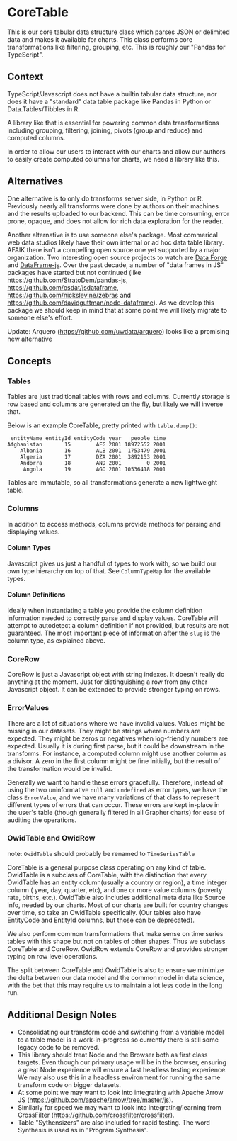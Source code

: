 # CoreTable

This is our core tabular data structure class which parses JSON or delimited data and makes it available for charts. This class performs core transformations like filtering, grouping, etc. This is roughly our "Pandas for TypeScript".

## Context

TypeScript/Javascript does not have a builtin tabular data structure, nor does it have a "standard" data table package like Pandas in Python or Data.Tables/Tibbles in R.

A library like that is essential for powering common data transformations including grouping, filtering, joining, pivots (group and reduce) and computed columns.

In order to allow our users to interact with our charts and allow our authors to easily create computed columns for charts, we need a library like this.

## Alternatives

One alternative is to only do transforms server side, in Python or R. Previously nearly all transforms were done by authors on their machines and the results uploaded to our backend. This can be time consuming, error prone, opaque, and does not allow for rich data exploration for the reader.

Another alternative is to use someone else's package. Most commerical web data studios likely have their own internal or ad hoc data table library. AFAIK there isn't a compelling open source one yet supported by a major organization. Two interesting open source projects to watch are [Data Forge](http://github.com/data-forge/data-forge-ts) and [DataFrame-js](https://github.com/Gmousse/dataframe-js). Over the past decade, a number of "data frames in JS" packages have started but not continued (like https://github.com/StratoDem/pandas-js, https://github.com/osdat/jsdataframe, https://github.com/nickslevine/zebras and https://github.com/davidguttman/node-dataframe). As we develop this package we should keep in mind that at some point we will likely migrate to someone else's effort.

Update: Arquero (https://github.com/uwdata/arquero) looks like a promising new alternative

## Concepts

### Tables

Tables are just traditional tables with rows and columns. Currently storage is row based and columns are generated on the fly, but likely we will inverse that.

Below is an example CoreTable, pretty printed with `table.dump()`:

```
 entityName entityId entityCode year   people time
Afghanistan       15        AFG 2001 18972552 2001
    Albania       16        ALB 2001  1753479 2001
    Algeria       17        DZA 2001  3892153 2001
    Andorra       18        AND 2001        0 2001
     Angola       19        AGO 2001 10536418 2001
```

Tables are immutable, so all transformations generate a new lightweight table.

### Columns

In addition to access methods, columns provide methods for parsing and displaying values.

#### Column Types

Javascript gives us just a handful of types to work with, so we build our own type hierarchy on top of that. See `ColumnTypeMap` for the available types.

#### Column Definitions

Ideally when instantiating a table you provide the column definition information needed to correctly parse and display values. CoreTable will attempt to autodetect a column definition if not provided, but results are not guaranteed. The most important piece of information after the `slug` is the column type, as explained above.

### CoreRow

CoreRow is just a Javascript object with string indexes. It doesn't really do anything at the moment. Just for distinguishing a row from any other Javascript object. It can be extended to provide stronger typing on rows.

### ErrorValues

There are a lot of situations where we have invalid values. Values might be missing in our datasets. They might be strings where numbers are expected. They might be zeros or negatives when log-friendly numbers are expected. Usually it is during first parse, but it could be downstream in the transforms. For instance, a computed column might use another column as a divisor. A zero in the first column might be fine initially, but the result of the transformation would be invalid.

Generally we want to handle these errors gracefully. Therefore, instead of using the two uninformative `null` and `undefined` as error types, we have the class `ErrorValue`, and we have many variations of that class to represent different types of errors that can occur. These errors are kept in-place in the user's table (though generally filtered in all Grapher charts) for ease of auditing the operations.

### OwidTable and OwidRow

note: `OwidTable` should probably be renamed to `TimeSeriesTable`

CoreTable is a general purpose class operating on any kind of table. OwidTable is a subclass of CoreTable, with the distinction that every OwidTable has an entity column(usually a country or region), a time integer column ( year, day, quarter, etc), and one or more value columns (poverty rate, births, etc.). OwidTable also includes additional meta data like Source info, needed by our charts. Most of our charts are built for country changes over time, so take an OwidTable specifically. (Our tables also have EntityCode and EntityId columns, but those can be deprecated).

We also perform common transformations that make sense on time series tables with this shape but not on tables of other shapes. Thus we subclass CoreTable and CoreRow. OwidRow extends CoreRow and provides stronger typing on row level operations.

The split between CoreTable and OwidTable is also to ensure we minimize the delta between our data model and the common model in data science, with the bet that this may require us to maintain a lot less code in the long run.

## Additional Design Notes

- Consolidating our transform code and switching from a variable model to a table model is a work-in-progress so currently there is still some legacy code to be removed.
- This library should treat Node and the Browser both as first class targets. Even though our primary usage will be in the browser, ensuring a great Node experience will ensure a fast headless testing experience. We may also use this in a headless environment for running the same transform code on bigger datasets.
- At some point we may want to look into integrating with Apache Arrow JS (https://github.com/apache/arrow/tree/master/js).
- Similarly for speed we may want to look into integrating/learning from CrossFilter (https://github.com/crossfilter/crossfilter).
- Table "Sythensizers" are also included for rapid testing. The word Synthesis is used as in "Program Synthesis".
